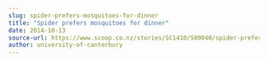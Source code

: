 ```yaml
---
slug: spider-prefers-mosquitoes-for-dinner
title: "Spider prefers mosquitoes for dinner"
date: 2014-10-13
source-url: https://www.scoop.co.nz/stories/SC1410/S00040/spider-prefers-mosquitoes-for-dinner.htm
author: university-of-canterbury
---
```

